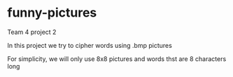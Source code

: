 # funny-pictures
Team 4 project 2

In this project we try to cipher words using .bmp pictures

For simplicity, we will only use 8x8 pictures and words thst are 8 characters long
